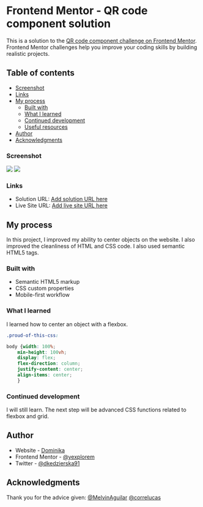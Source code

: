 # Frontend Mentor - QR code component solution

This is a solution to the [QR code component challenge on Frontend Mentor](https://www.frontendmentor.io/challenges/qr-code-component-iux_sIO_H). Frontend Mentor challenges help you improve your coding skills by building realistic projects. 

## Table of contents

  - [Screenshot](#screenshot)
  - [Links](#links)
- [My process](#my-process)
  - [Built with](#built-with)
  - [What I learned](#what-i-learned)
  - [Continued development](#continued-development)
  - [Useful resources](#useful-resources)
- [Author](#author)
- [Acknowledgments](#acknowledgments)


### Screenshot

![](/solution/screenshot1desktop.png)
![](/solution/screenshot2mobile.png)

### Links

- Solution URL: [Add solution URL here](https://www.frontendmentor.io/solutions/qrcode-2I_sAC3nre#comment-633b2b00e71d06f6b0e5477e)
- Live Site URL: [Add live site URL here](https://gorgeous-monstera-c65483.netlify.app)

## My process

In this project, I improved my ability to center objects on the website. I also improved the cleanliness of HTML and CSS code. I also used semantic HTML5 tags.

### Built with

- Semantic HTML5 markup
- CSS custom properties
- Mobile-first workflow

### What I learned

I learned how to center an object with a flexbox.

``` css
.proud-of-this-css:

body {width: 100%;
    min-height: 100vh;
    display: flex;
    flex-direction: column;
    justify-content: center;
    align-items: center;
    }
```
### Continued development

I will still learn. The next step will be advanced CSS functions related to flexbox and grid.
## Author

- Website - [Dominika](https://github.com/explorem)
- Frontend Mentor - [@yexplorem](https://www.frontendmentor.io/profile/explorem)
- Twitter - [@dkedzierska91](https://www.twitter.com/dkedzierska91)

## Acknowledgments
Thank you for the advice given: 
[@MelvinAguilar](https://www.frontendmentor.io/profile/MelvinAguilar)
[@correlucas](https://www.frontendmentor.io/profile/correlucas)

